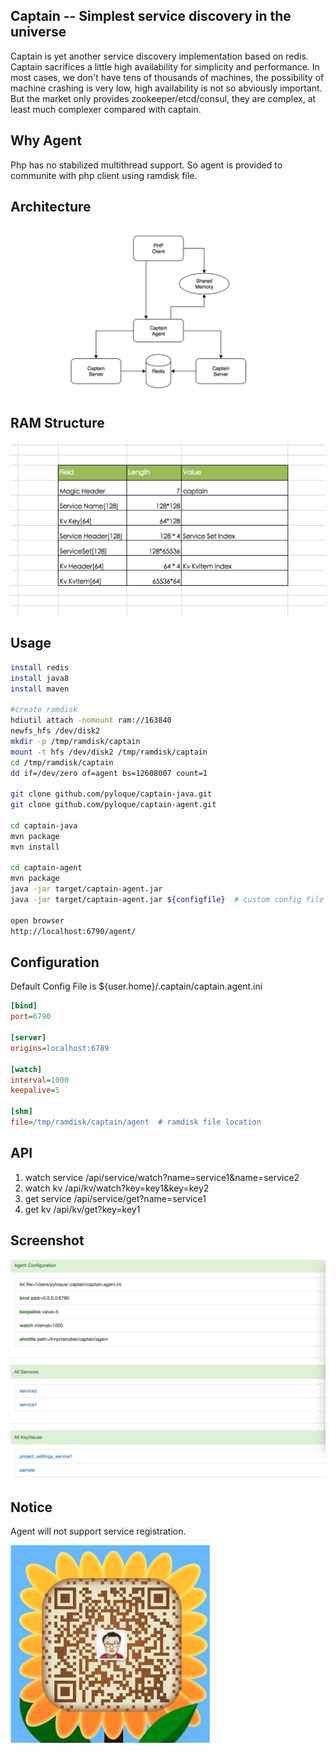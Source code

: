 Captain -- Simplest service discovery in the universe
-------------
Captain is yet another service discovery implementation based on redis.
Captain sacrifices a little high availability for simplicity and performance.
In most cases, we don't have tens of thousands of machines, the possibility of machine crashing is very low, high availability is not so abviously important.
But the market only provides zookeeper/etcd/consul, they are complex, at least much complexer compared with captain.

Why Agent
-------------
Php has no stabilized multithread support. So agent is provided to communite with php client using ramdisk file.

Architecture
------------
<img src="screenshot/arch.png" width="600" title="Agent Architecture" />

RAM Structure
-------------
<img src="screenshot/ram.png" width="600" title="Agent Architecture" />


Usage
-------------
```bash
install redis
install java8
install maven

#create ramdisk
hdiutil attach -nomount ram://163840
newfs_hfs /dev/disk2
mkdir -p /tmp/ramdisk/captain
mount -t hfs /dev/disk2 /tmp/ramdisk/captain
cd /tmp/ramdisk/captain
dd if=/dev/zero of=agent bs=12608007 count=1

git clone github.com/pyloque/captain-java.git
git clone github.com/pyloque/captain-agent.git

cd captain-java
mvn package
mvn install

cd captain-agent
mvn package
java -jar target/captain-agent.jar
java -jar target/captain-agent.jar ${configfile}  # custom config file

open browser
http://localhost:6790/agent/
```

Configuration
---------------------------------------
Default Config File is ${user.home}/.captain/captain.agent.ini
```ini
[bind]
port=6790

[server]
origins=localhost:6789

[watch]
interval=1000
keepalive=5

[shm]
file=/tmp/ramdisk/captain/agent  # ramdisk file location
```

API
-----------------------------------------
1. watch service /api/service/watch?name=service1&name=service2
2. watch kv /api/kv/watch?key=key1&key=key2
3. get service /api/service/get?name=service1
4. get kv /api/kv/get?key=key1

Screenshot
----------------------------------------
<img src="screenshot/agent.png" width="600" title="Agent UI" />

Notice
----------------------------------------
Agent will not support service registration.

<img src="screenshot/weixin.png" width="320" title="QR" />
